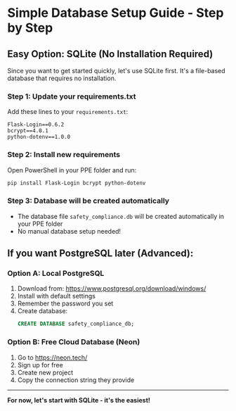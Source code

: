 # Simple Database Setup Guide - Step by Step

## Easy Option: SQLite (No Installation Required)

Since you want to get started quickly, let's use SQLite first. It's a file-based database that requires no installation.

### Step 1: Update your requirements.txt
Add these lines to your `requirements.txt`:
```
Flask-Login==0.6.2
bcrypt==4.0.1
python-dotenv==1.0.0
```

### Step 2: Install new requirements
Open PowerShell in your PPE folder and run:
```powershell
pip install Flask-Login bcrypt python-dotenv
```

### Step 3: Database will be created automatically
- The database file `safety_compliance.db` will be created automatically in your PPE folder
- No manual database setup needed!

## If you want PostgreSQL later (Advanced):

### Option A: Local PostgreSQL
1. Download from: https://www.postgresql.org/download/windows/
2. Install with default settings
3. Remember the password you set
4. Create database:
   ```sql
   CREATE DATABASE safety_compliance_db;
   ```

### Option B: Free Cloud Database (Neon)
1. Go to https://neon.tech/
2. Sign up for free
3. Create new project
4. Copy the connection string they provide

---

**For now, let's start with SQLite - it's the easiest!**
